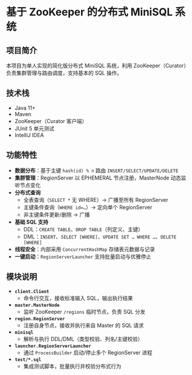 # 基于 ZooKeeper 的分布式 MiniSQL 系统

## 项目简介  
本项目为单人实现的简化版分布式 MiniSQL 系统，利用 ZooKeeper（Curator）负责集群管理与路由调度，支持基本的 SQL 操作。

## 技术栈  
- Java 11+  
- Maven  
- ZooKeeper（Curator 客户端）  
- JUnit 5 单元测试  
- IntelliJ IDEA  

## 功能特性  
- **数据分布**：基于主键 `hash(id) % n` 路由 `INSERT/SELECT/UPDATE/DELETE`  
- **集群管理**：RegionServer 以 EPHEMERAL 节点注册，MasterNode 动态监听节点变化  
- **分布式查询**  
  - 全表查询（`SELECT *` 无 WHERE）→ 广播至所有 RegionServer  
  - 主键条件查询（`WHERE id=…`）→ 定向单个 RegionServer  
  - 非主键条件更新/删除 → 广播  
- **基础 SQL 支持**  
  - DDL：`CREATE TABLE`、`DROP TABLE`（列定义、主键）  
  - DML：`INSERT`、`SELECT [WHERE]`、`UPDATE SET … WHERE …`、`DELETE [WHERE]`  
- **线程安全**：内部采用 `ConcurrentHashMap` 存储表元数据与记录  
- **一键启动**：`RegionServerLauncher` 支持批量启动与优雅停止  

## 模块说明  
- **`client.Client`**  
  - 命令行交互，接收标准输入 SQL，输出执行结果  
- **`master.MasterNode`**  
  - 监听 ZooKeeper `/regions` 临时节点，负责 SQL 分发  
- **`region.RegionServer`**  
  - 注册自身节点，接收并执行来自 Master 的 SQL 请求  
- **`minisql`**  
  - 解析与执行 DDL/DML（类型校验、列名/主键校验）  
- **`launcher.RegionServerLauncher`**  
  - 通过 `ProcessBuilder` 启动/停止多个 RegionServer 进程  
- **`test/*.sql`**  
  - 集成测试脚本，批量执行并校验分布式行为  
